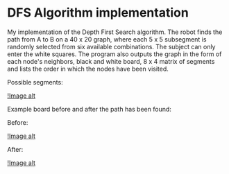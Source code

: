 # DFS Algorithm implementation

My implementation of the Depth First Search algorithm. The robot finds the path from A to B on a 40 x 20 graph, where each 5 x 5 subsegment is randomly selected from six available combinations. The subject can only enter the white squares. The program also outputs the graph in the form of each node's neighbors, black and white board, 8 x 4 matrix of segments and lists the order in which the nodes have been visited.

Possible segments:

[!Image alt](picture_examples/segments.png)

Example board before and after the path has been found:

Before:

[!Image alt](https://github.com/KrzysiekDD/DFS-implementation/blob/master/picture_examples/before.png)

After:

[!Image alt](https://github.com/KrzysiekDD/DFS-implementation/blob/master/picture_examples/after.png)
